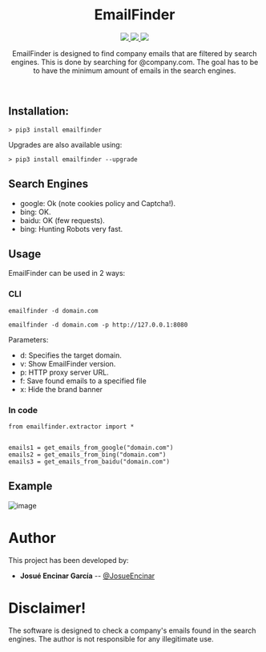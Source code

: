 <h1 align="center">
  <b>EmailFinder</b>
  <br>
</h1>
<p align="center">
  <a href="https://www.python.org/">
    <img src="https://img.shields.io/badge/python-3.6+-blue.svg?style=flat-square&logo=python"> 
  </a>
   <a href="https://www.gnu.org/licenses/gpl-3.0.en.html">
    <img src="https://img.shields.io/badge/license-GNU-green.svg?style=square&logo=gnu">
   <a href="https://twitter.com/JosueEncinar">
    <img src="https://img.shields.io/badge/author-@JosueEncinar-orange.svg?style=square&logo=twitter">
  </a>
</p>


<p align="center">
EmailFinder is designed to find company emails that are filtered by search engines. This is done by searching for @company.com. The goal has to be to have the minimum amount of emails in the search engines.
</p>
<br/>


## Installation:

```
> pip3 install emailfinder
```

Upgrades are also available using:

```
> pip3 install emailfinder --upgrade
```

## Search Engines

* google: Ok (note cookies policy and Captcha!).
* bing: OK.
* baidu: OK (few requests).
* bing: Hunting Robots very fast.

## Usage 

EmailFinder can be used in 2 ways:

### CLI
```
emailfinder -d domain.com
```

```
emailfinder -d domain.com -p http://127.0.0.1:8080
```

Parameters:
* d: Specifies the target domain.
* v: Show EmailFinder version.
* p: HTTP proxy server URL.
* f: Save found emails to a specified file
* x: Hide the brand banner


### In code
```
from emailfinder.extractor import *


emails1 = get_emails_from_google("domain.com")
emails2 = get_emails_from_bing("domain.com")
emails3 = get_emails_from_baidu("domain.com")
```

## Example

![image](https://user-images.githubusercontent.com/16885065/118242513-b71e1800-b49d-11eb-82ab-f311ec0bba2c.png)

# Author

This project has been developed by:

* **Josué Encinar García** -- [@JosueEncinar](https://twitter.com/JosueEncinar)


# Disclaimer!

The software is designed to check a company's emails found in the search engines. The author is not responsible for any illegitimate use.
